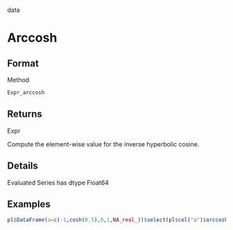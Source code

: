 data

# Arccosh

## Format

Method

```r
Expr_arccosh
```

## Returns

Expr

Compute the element-wise value for the inverse hyperbolic cosine.

## Details

Evaluated Series has dtype Float64

## Examples

```r
pl$DataFrame(a=c(-1,cosh(0.5),0,1,NA_real_))$select(pl$col("a")$arccosh())
```